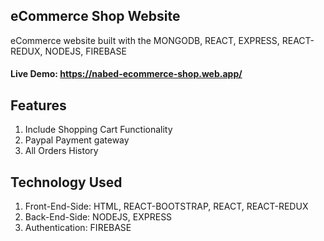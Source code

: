 ## eCommerce Shop Website
eCommerce website built with the MONGODB, REACT, EXPRESS, REACT-REDUX, NODEJS, FIREBASE
#### Live Demo: https://nabed-ecommerce-shop.web.app/
## Features
1. Include Shopping Cart Functionality
2. Paypal Payment gateway
3. All Orders History

## Technology Used
1. Front-End-Side: HTML, REACT-BOOTSTRAP, REACT, REACT-REDUX
2. Back-End-Side: NODEJS, EXPRESS
3. Authentication: FIREBASE
